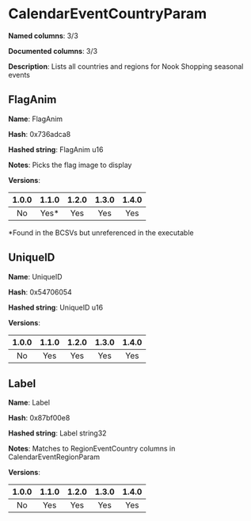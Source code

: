 # CalendarEventCountryParam
**Named columns**: 3/3

**Documented columns**: 3/3

**Description**: Lists all countries and regions for Nook Shopping seasonal events
## FlagAnim

**Name**: FlagAnim

**Hash**: 0x736adca8

**Hashed string**: FlagAnim u16

**Notes**: Picks the flag image to display

**Versions**: 

 | 1.0.0 | 1.1.0 | 1.2.0 | 1.3.0 | 1.4.0 |
|:--:|:--:|:--:|:--:|:--:|
| No | Yes* | Yes | Yes | Yes | 

*Found in the BCSVs but unreferenced in the executable

## UniqueID

**Name**: UniqueID

**Hash**: 0x54706054

**Hashed string**: UniqueID u16

**Versions**: 

 | 1.0.0 | 1.1.0 | 1.2.0 | 1.3.0 | 1.4.0 |
|:--:|:--:|:--:|:--:|:--:|
| No | Yes | Yes | Yes | Yes | 


## Label

**Name**: Label

**Hash**: 0x87bf00e8

**Hashed string**: Label string32

**Notes**: Matches to RegionEventCountry columns in CalendarEventRegionParam

**Versions**: 

 | 1.0.0 | 1.1.0 | 1.2.0 | 1.3.0 | 1.4.0 |
|:--:|:--:|:--:|:--:|:--:|
| No | Yes | Yes | Yes | Yes | 


